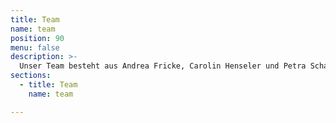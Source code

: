 ```yaml
---
title: Team
name: team
position: 90
menu: false
description: >-
  Unser Team besteht aus Andrea Fricke, Carolin Henseler und Petra Schauer. Wir verfügen über die Erlaubnis §11 TierSchG und sind Absolventen der 3-jährigen Ausbildung zum Hundetrainer und Verhaltensberater bei CANIS-Zentrum für Kynologie.
sections:
  - title: Team
    name: team

---
```


